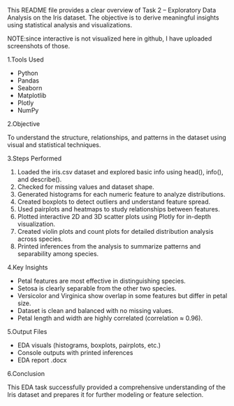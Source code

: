 
This README file provides a clear overview of Task 2 – Exploratory Data Analysis on the Iris dataset. The objective is to derive meaningful insights using statistical analysis and visualizations.

NOTE:since interactive is not visualized here in github, I have uploaded screenshots of those.

1.Tools Used

- Python  
- Pandas  
- Seaborn  
- Matplotlib  
- Plotly  
- NumPy  


2.Objective

To understand the structure, relationships, and patterns in the dataset using visual and statistical techniques.


3.Steps Performed

1. Loaded the iris.csv dataset and explored basic info using head(), info(), and describe().  
2. Checked for missing values and dataset shape.  
3. Generated histograms for each numeric feature to analyze distributions.  
4. Created boxplots to detect outliers and understand feature spread.  
5. Used pairplots and heatmaps to study relationships between features.  
6. Plotted interactive 2D and 3D scatter plots using Plotly for in-depth visualization.  
7. Created violin plots and count plots for detailed distribution analysis across species.  
8. Printed inferences from the analysis to summarize patterns and separability among species.  


4.Key Insights

- Petal features are most effective in distinguishing species.  
- Setosa is clearly separable from the other two species.  
- Versicolor and Virginica show overlap in some features but differ in petal size.  
- Dataset is clean and balanced with no missing values.  
- Petal length and width are highly correlated (correlation ≈ 0.96).  


5.Output Files

- EDA visuals (histograms, boxplots, pairplots, etc.)  
- Console outputs with printed inferences  
- EDA report .docx  


6.Conclusion

This EDA task successfully provided a comprehensive understanding of the Iris dataset and prepares it for further modeling or feature selection.
